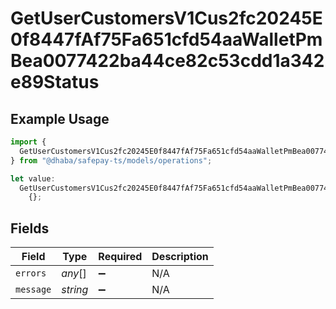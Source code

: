 # GetUserCustomersV1Cus2fc20245E0f8447fAf75Fa651cfd54aaWalletPmBea0077422ba44ce82c53cdd1a342e89Status

## Example Usage

```typescript
import {
  GetUserCustomersV1Cus2fc20245E0f8447fAf75Fa651cfd54aaWalletPmBea0077422ba44ce82c53cdd1a342e89Status,
} from "@dhaba/safepay-ts/models/operations";

let value:
  GetUserCustomersV1Cus2fc20245E0f8447fAf75Fa651cfd54aaWalletPmBea0077422ba44ce82c53cdd1a342e89Status =
    {};
```

## Fields

| Field              | Type               | Required           | Description        |
| ------------------ | ------------------ | ------------------ | ------------------ |
| `errors`           | *any*[]            | :heavy_minus_sign: | N/A                |
| `message`          | *string*           | :heavy_minus_sign: | N/A                |